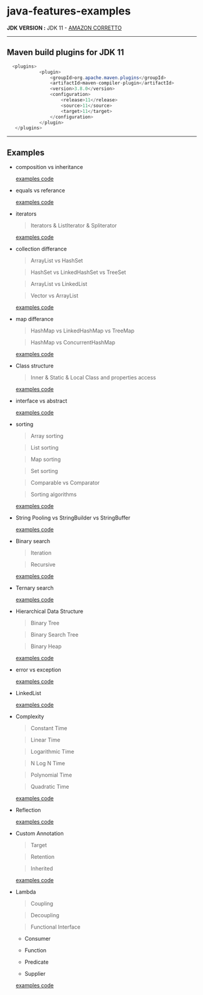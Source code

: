 # java-features-examples

**JDK VERSION :** JDK 11 - [AMAZON CORRETTO](https://docs.aws.amazon.com/corretto/latest/corretto-11-ug/downloads-list.html)

---

Maven build plugins for JDK 11
------
```java
  <plugins>
            <plugin>
                <groupId>org.apache.maven.plugins</groupId>
                <artifactId>maven-compiler-plugin</artifactId>
                <version>3.8.0</version>
                <configuration>
                    <release>11</release>
                    <source>11</source>
                    <target>11</target>
                </configuration>
            </plugin>
   </plugins>
```
---
Examples
------
* composition vs inheritance
   
     [examples code](https://github.com/serdaralkancode/java-features-examples/tree/master/src/main/java/tr/salkan/code/java/pure/examples/compositionVsinheritance)
* equals vs referance 

     [examples code](https://github.com/serdaralkancode/java-features-examples/tree/master/src/main/java/tr/salkan/code/java/pure/examples/equalsVSreferance)
* iterators
    
     >Iterators & ListIterator & Spliterator
     
     [examples code](https://github.com/serdaralkancode/java-features-examples/tree/master/src/main/java/tr/salkan/code/java/pure/examples/iterators)
* collection differance 
    
     > ArrayList vs HashSet
     
     > HashSet vs LinkedHashSet vs TreeSet
     
     > ArrayList vs LinkedList
     
     > Vector vs ArrayList
     
     [examples code](https://github.com/serdaralkancode/java-features-examples/tree/master/src/main/java/tr/salkan/code/java/pure/examples/collectionDifferences)

* map differance
    
     > HashMap vs LinkedHashMap vs TreeMap
     
     > HashMap vs ConcurrentHashMap
     
     [examples code](https://github.com/serdaralkancode/java-features-examples/tree/master/src/main/java/tr/salkan/code/java/pure/examples/mapDifferences)

* Class structure

    > Inner & Static & Local Class and properties access 
    
     [examples code](https://github.com/serdaralkancode/java-features-examples/tree/master/src/main/java/tr/salkan/code/java/pure/examples/innerVSstaticVSconstructorClass)

* interface vs abstract
  
     [examples code](https://github.com/serdaralkancode/java-features-examples/tree/master/src/main/java/tr/salkan/code/java/pure/examples/interfaceVSabstract)
    
 * sorting
    
     > Array sorting
     
     > List sorting
     
     > Map sorting
     
     > Set sorting
     
     > Comparable vs Comparator
     
     > Sorting algorithms
     
     [examples code](https://github.com/serdaralkancode/java-features-examples/tree/master/src/main/java/tr/salkan/code/java/pure/examples/sorting)

 * String Pooling vs StringBuilder vs StringBuffer
 
     [examples code](https://github.com/serdaralkancode/java-features-examples/tree/master/src/main/java/tr/salkan/code/java/pure/examples/stringVsStringBufferVsStringBuilder)

 * Binary search
 
     > Iteration
     
     > Recursive
 
     [examples code](https://github.com/serdaralkancode/java-features-examples/tree/master/src/main/java/tr/salkan/code/java/pure/examples/binarySearch)

 * Ternary search
 
     [examples code](https://github.com/serdaralkancode/java-features-examples/tree/master/src/main/java/tr/salkan/code/java/pure/examples/ternarySearch)

 * Hierarchical Data Structure
 
     > Binary Tree
     
     > Binary Search Tree
     
     > Binary Heap
     
     [examples code](https://github.com/serdaralkancode/java-features-examples/tree/master/src/main/java/tr/salkan/code/java/pure/examples/hierarchicalDataStructure)

 * error vs exception
 
      [examples code](https://github.com/serdaralkancode/java-features-examples/tree/master/src/main/java/tr/salkan/code/java/pure/examples/errorVsexception)

  * LinkedList 
  
      [examples code](https://github.com/serdaralkancode/java-features-examples/tree/master/src/main/java/tr/salkan/code/java/pure/examples/linkedListAdvance/singly)

  * Complexity
  
      > Constant Time
      
      > Linear Time
      
      > Logarithmic Time
      
      > N Log N Time
      
      > Polynomial Time
      
      > Quadratic Time
      
       [examples code](https://github.com/serdaralkancode/java-features-examples/tree/master/src/main/java/tr/salkan/code/java/pure/examples/complexity)

   * Reflection
   
      [examples code](https://github.com/serdaralkancode/java-features-examples/tree/master/src/main/java/tr/salkan/code/java/pure/examples/reflection)
      
   * Custom Annotation
   
      > Target
      
      > Retention
      
      > Inherited
   
      [examples code](https://github.com/serdaralkancode/java-features-examples/tree/master/src/main/java/tr/salkan/code/java/pure/examples/customAnnotations)

   * Lambda
   
      > Coupling
      
      > Decoupling
      
      > Functional Interface
      
        + Consumer
        
        + Function
        
        + Predicate
        
        + Supplier
    
      [examples code](https://github.com/serdaralkancode/java-features-examples/tree/master/src/main/java/tr/salkan/code/java/pure/examples/lambdaFunctionalInterface)

        

  
  
